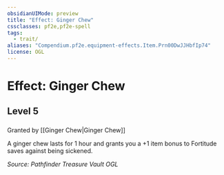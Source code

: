 ```yaml
---
obsidianUIMode: preview
title: "Effect: Ginger Chew"
cssclasses: pf2e,pf2e-spell
tags:
  - trait/
aliases: "Compendium.pf2e.equipment-effects.Item.Prn00DwJJHbfIp74"
license: OGL
---
```

# Effect: Ginger Chew
## Level 5
### 






Granted by [[Ginger Chew|Ginger Chew]]

A ginger chew lasts for 1 hour and grants you a +1 item bonus to Fortitude saves against being sickened.

*Source: Pathfinder Treasure Vault*
*OGL*